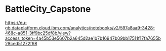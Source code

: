 # BattleCity_Capstone


https://eu-gb.dataplatform.cloud.ibm.com/analytics/notebooks/v2/597a8aa9-3428-468c-a851-3ff9bc25df8b/view?access_token=4a45b53e5607b2a645d2ae1b7b16947b09bb17511f17fa7655b28ced51272f98
